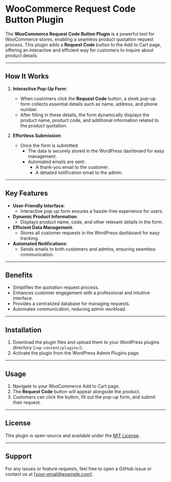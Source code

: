 # WooCommerce Request Code Button Plugin  

The **WooCommerce Request Code Button Plugin** is a powerful tool for WooCommerce stores, enabling a seamless product quotation request process. This plugin adds a **Request Code** button to the Add to Cart page, offering an interactive and efficient way for customers to inquire about product details.  

---

## How It Works  

1. **Interactive Pop-Up Form**:  
   - When customers click the **Request Code** button, a sleek pop-up form collects essential details such as name, address, and phone number.  
   - After filling in these details, the form dynamically displays the product name, product code, and additional information related to the product quotation.  

2. **Effortless Submission**:  
   - Once the form is submitted:  
     - The data is securely stored in the WordPress dashboard for easy management.  
     - Automated emails are sent:  
       - A thank-you email to the customer.  
       - A detailed notification email to the admin.  

---

## Key Features  

- **User-Friendly Interface**:  
  - Interactive pop-up form ensures a hassle-free experience for users.  
- **Dynamic Product Information**:  
  - Displays product name, code, and other relevant details in the form.  
- **Efficient Data Management**:  
  - Stores all customer requests in the WordPress dashboard for easy tracking.  
- **Automated Notifications**:  
  - Sends emails to both customers and admins, ensuring seamless communication.  

---

## Benefits  

- Simplifies the quotation request process.  
- Enhances customer engagement with a professional and intuitive interface.  
- Provides a centralized database for managing requests.  
- Automates communication, reducing admin workload.  

---

## Installation  

1. Download the plugin files and upload them to your WordPress plugins directory (`/wp-content/plugins/`).  
2. Activate the plugin from the WordPress Admin Plugins page.  

---

## Usage  

1. Navigate to your WooCommerce Add to Cart page.  
2. The **Request Code** button will appear alongside the product.  
3. Customers can click the button, fill out the pop-up form, and submit their request.  

---

## License  

This plugin is open-source and available under the [MIT License](LICENSE).  

---

## Support  

For any issues or feature requests, feel free to open a GitHub issue or contact us at [your-email@example.com].  
